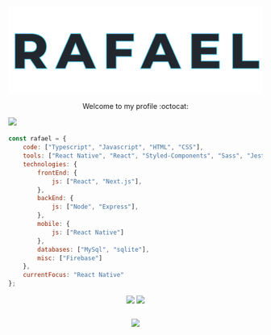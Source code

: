 <p align="center">
  <img src="title.svg" />
</p>

<p align="center">
  Welcome to my profile :octocat:
</p>



![](https://hit.yhype.me/github/profile?user_id=49356234)

```javascript
const rafael = {
    code: ["Typescript", "Javascript", "HTML", "CSS"],
    tools: ["React Native", "React", "Styled-Components", "Sass", "Jest", "Firebase"],
    technologies: {
        frontEnd: {
            js: ["React", "Next.js"],
        },
        backEnd: {
            js: ["Node", "Express"],
        },
        mobile: {
            js: ["React Native"]
        },
        databases: ["MySql", "sqlite"],
        misc: ["Firebase"]
    },
    currentFocus: "React Native"
};
```

<p align="center">
  <img align="center" src="https://github-readme-stats.vercel.app/api/?username=rafalmeida73&theme=react&show_icons=true"/>
  <img align="center" src="https://github-readme-stats.vercel.app/api/top-langs/?username=rafalmeida73&theme=react&show_icons=true"/>
</p>

##

<p align="center">
  <a href="https://github.com/antonkomarev/github-profile-views-counter">
      <img src="https://komarev.com/ghpvc/?username=rafalmeida73&style=for-the-badge">
  </a>
</p>






